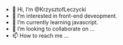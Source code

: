 - 👋 Hi, I’m @KrzysztofLeczycki
- 👀 I’m interested in front-end deveopment.
- 🌱 I’m currently learning javascript.
- 💞️ I’m looking to collaborate on ...
- 📫 How to reach me ...

<!---
KrzysztofLeczycki/KrzysztofLeczycki is a ✨ special ✨ repository because its `README.md` (this file) appears on your GitHub profile.
You can click the Preview link to take a look at your changes.
--->

